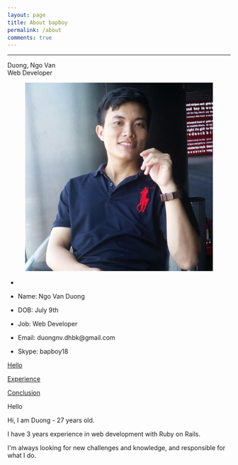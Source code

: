 ```yaml
---
layout: page
title: About bapboy
permalink: /about
comments: true
---
```


<link href="{{ site.baseurl }}/assets/css/about.css" rel="stylesheet">

<div class="row justify-content-between">
<hr>
<div class="col-lg-3 col-md-4 col-sm-12 order-md-12">
  <div class="sticky-top sticky-top-20">
    <div class="profile">
      <div class="profile-name">
        <span class="name">Duong, Ngo Van</span><br>
        <span class="job">Web Developer</span>
      </div>
      <figure class="profile-image">
         <img src="assets/images/About/profile.jpg" alt="Duong's profile">
      </figure>
      <ul class="profile-information">
          <li></li>
          <li><p><i class="fas fa-paw"></i> <span>Name:</span> Ngo Van Duong</p></li>
          <li><p><i class="fas fa-paw"></i> <span>DOB:</span> July 9th </p></li>
          <li><p><i class="fas fa-paw"></i> <span>Job:</span> Web Developer</p></li>
          <li><p><i class="fas fa-paw"></i> <span>Email:</span> duongnv.dhbk@gmail.com</p></li>
          <li><p><i class="fas fa-paw"></i> <span>Skype:</span> bapboy18</p></li>
      </ul>
    </div>
  </div>
</div>

<div class="col-lg-9 col-md-8 col-sm-12 order-md-1 pr-3">
  <p>
    <a class="reference-link" href="#hello">Hello</a>
  </p>
  <p>
    <a class="reference-link" href="#experience">Experience</a>
  </p>
  <p>
    <a class="reference-link" href="#conclusion">Conclusion</a>
  </p>

  <div class="say-hello">
    <a name="hello">Hello</a>
    <p>Hi, I am Duong - 27 years old.</p>
    <p>I have 3 years experience in web development with Ruby on Rails.</p>
    <p>I'm always looking for new challenges and knowledge, and responsible for what I do.</p>
  </div>
</div>
</div>
